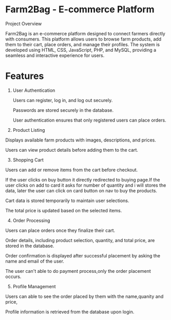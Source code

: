 # Farm2Bag - E-commerce Platform

Project Overview

Farm2Bag is an e-commerce platform designed to connect farmers directly with consumers. This platform allows users to browse farm products, add them to their cart, place orders, and manage their profiles. The system is developed using HTML, CSS, JavaScript, PHP, and MySQL, providing a seamless and interactive experience for users.

# Features

1. User Authentication

    Users can register, log in, and log out securely.

    Passwords are stored securely in the database.

    User authentication ensures that only registered users can place orders.

2. Product Listing

Displays available farm products with images, descriptions, and prices.

Users can view product details before adding them to the cart.

3. Shopping Cart

Users can add or remove items from the cart before checkout.

If the user clicks on buy button it directly redirected to buying page.If the user clicks on add to card it asks for number of quantity and i will stores the data, later the user can click on card button on nav to buy the products.

Cart data is stored temporarily to maintain user selections.

The total price is updated based on the selected items.

4. Order Processing

Users can place orders once they finalize their cart.

Order details, including product selection, quantity, and total price, are stored in the database.

Order confirmation is displayed after successful placement by asking the name and email of the user.

The user can't able to do payment process,only the order placement occurs.

5. Profile Management

Users can able to see the order placed by them with the name,quanity and price,

Profile information is retrieved from the database upon login.
